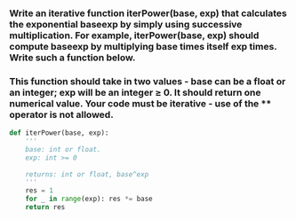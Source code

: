 ### Write an iterative function iterPower(base, exp) that calculates the exponential  baseexp  by simply using successive multiplication. For example, iterPower(base, exp) should compute  baseexp  by multiplying base times itself exp times. Write such a function below.
### This function should take in two values - base can be a float or an integer; exp will be an integer  ≥  0. It should return one numerical value. Your code must be iterative - use of the ** operator is not allowed.

```py
def iterPower(base, exp):
    '''
    base: int or float.
    exp: int >= 0
 
    returns: int or float, base^exp
    '''
    res = 1
    for _ in range(exp): res *= base
    return res
```